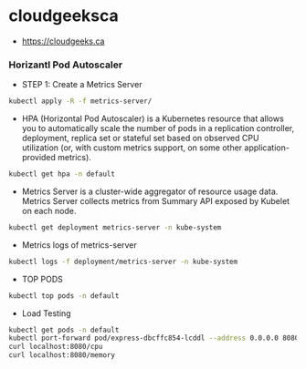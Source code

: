 # cloudgeeksca

- https://cloudgeeks.ca

### Horizantl Pod Autoscaler

- STEP 1: Create a Metrics Server

```bash
kubectl apply -R -f metrics-server/
```

- HPA (Horizontal Pod Autoscaler) is a Kubernetes resource that allows you to automatically scale the number of pods in a replication controller, deployment, replica set or stateful set based on observed CPU utilization (or, with custom metrics support, on some other application-provided metrics).
```bash
kubectl get hpa -n default
```

- Metrics Server is a cluster-wide aggregator of resource usage data. Metrics Server collects metrics from Summary API exposed by Kubelet on each node.
```bash
kubectl get deployment metrics-server -n kube-system
```

- Metrics logs of metrics-server
```bash
kubectl logs -f deployment/metrics-server -n kube-system
```

- TOP PODS
```bash
kubectl top pods -n default
```

- Load Testing
```bash
kubectl get pods -n default
kubectl port-forward pod/express-dbcffc854-lcddl --address 0.0.0.0 8080:8080 -n default
curl localhost:8080/cpu
curl localhost:8080/memory
```